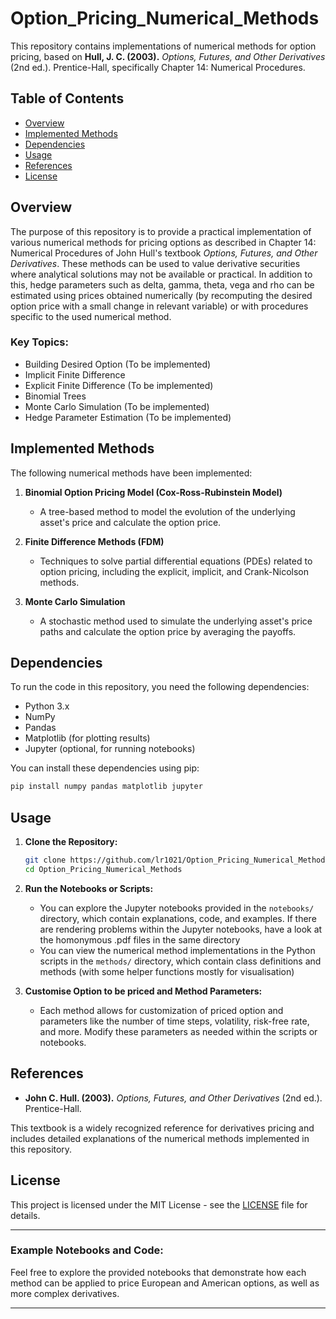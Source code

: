 # Option_Pricing_Numerical_Methods

This repository contains implementations of numerical methods for option pricing, based on **Hull, J. C. (2003).** *Options, Futures, and Other Derivatives* (2nd ed.). Prentice-Hall, specifically Chapter 14: Numerical Procedures.

## Table of Contents
- [Overview](#overview)
- [Implemented Methods](#implemented-methods)
- [Dependencies](#dependencies)
- [Usage](#usage)
- [References](#references)
- [License](#license)

## Overview

The purpose of this repository is to provide a practical implementation of various numerical methods for pricing options as described in Chapter 14: Numerical Procedures of John Hull's textbook *Options, Futures, and Other Derivatives*. These methods can be used to value derivative securities where analytical solutions may not be available or practical.
In addition to this, hedge parameters such as delta, gamma, theta, vega and rho can be estimated using prices obtained numerically (by recomputing the desired option price with a small change in relevant variable) or with procedures specific to the used numerical method.

### Key Topics:
- Building Desired Option (To be implemented)
- Implicit Finite Difference
- Explicit Finite Difference (To be implemented)
- Binomial Trees
- Monte Carlo Simulation (To be implemented)
- Hedge Parameter Estimation (To be implemented)

## Implemented Methods

The following numerical methods have been implemented:

1. **Binomial Option Pricing Model (Cox-Ross-Rubinstein Model)**
   - A tree-based method to model the evolution of the underlying asset's price and calculate the option price.

2. **Finite Difference Methods (FDM)**
   - Techniques to solve partial differential equations (PDEs) related to option pricing, including the explicit, implicit, and Crank-Nicolson methods.

3. **Monte Carlo Simulation**
   - A stochastic method used to simulate the underlying asset's price paths and calculate the option price by averaging the payoffs.

## Dependencies

To run the code in this repository, you need the following dependencies:

- Python 3.x
- NumPy
- Pandas
- Matplotlib (for plotting results)
- Jupyter (optional, for running notebooks)

You can install these dependencies using pip:

```bash
pip install numpy pandas matplotlib jupyter
```

## Usage

1. **Clone the Repository:**

   ```bash
   git clone https://github.com/lr1021/Option_Pricing_Numerical_Methods.git
   cd Option_Pricing_Numerical_Methods
   ```

2. **Run the Notebooks or Scripts:**
   - You can explore the Jupyter notebooks provided in the `notebooks/` directory, which contain explanations, code, and examples. If there are rendering problems within the Jupyter notebooks, have a look at the homonymous .pdf files in the same directory
   - You can view the numerical method implementations in the Python scripts in the `methods/` directory, which contain class definitions and methods (with some helper functions mostly for visualisation)

3. **Customise Option to be priced and Method Parameters:**
   - Each method allows for customization of priced option and parameters like the number of time steps, volatility, risk-free rate, and more. Modify these parameters as needed within the scripts or notebooks.

## References

- **John C. Hull. (2003).** *Options, Futures, and Other Derivatives* (2nd ed.). Prentice-Hall.

This textbook is a widely recognized reference for derivatives pricing and includes detailed explanations of the numerical methods implemented in this repository.

## License

This project is licensed under the MIT License - see the [LICENSE](LICENSE) file for details.

---

### Example Notebooks and Code:

Feel free to explore the provided notebooks that demonstrate how each method can be applied to price European and American options, as well as more complex derivatives.

---
